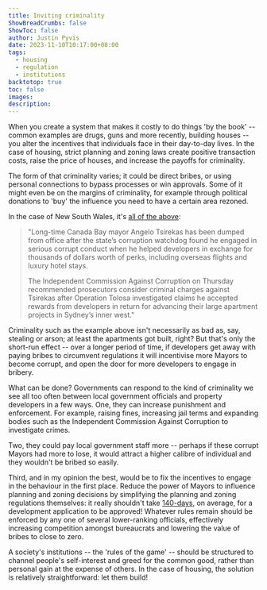 ```yaml
---
title: Inviting criminality
ShowBreadCrumbs: false
ShowToc: false
author: Justin Pyvis
date: 2023-11-10T10:17:00+08:00
tags:
  - housing
  - regulation
  - institutions
backtotop: true
toc: false
images: 
description:
---
```

When you create a system that makes it costly to do things 'by the book' -- common examples are drugs, guns and more recently, building houses -- you alter the incentives that individuals face in their day-to-day lives. In the case of housing, strict planning and zoning laws create positive transaction costs, raise the price of houses, and increase the payoffs for criminality.

The form of that criminality varies; it could be direct bribes, or using personal connections to bypass processes or win approvals. Some of it might even be on the margins of criminality, for example through political donations to 'buy' the influence you need to have a certain area rezoned.

In the case of New South Wales, it's [all of the above](https://www.smh.com.au/national/nsw/canada-bay-mayor-angelo-tsirekas-acted-corruptly-icac-finds-20231109-p5eiql.html):

>"Long-time Canada Bay mayor Angelo Tsirekas has been dumped from office after the state’s corruption watchdog found he engaged in serious corrupt conduct when he helped developers in exchange for thousands of dollars worth of perks, including overseas flights and luxury hotel stays.
>
>The Independent Commission Against Corruption on Thursday recommended prosecutors consider criminal charges against Tsirekas after Operation Tolosa investigated claims he accepted rewards from developers in return for advancing their large apartment projects in Sydney’s inner west."

Criminality such as the example above isn't necessarily as bad as, say, stealing or arson; at least the apartments got built, right? But that's only the short-run effect -- over a longer period of time, if developers get away with paying bribes to circumvent regulations it will incentivise more Mayors to become corrupt, and open the door for more developers to engage in bribery.

What can be done? Governments can respond to the kind of criminality we see all too often between local government officials and property developers in a few ways. One, they can increase punishment and enforcement. For example, raising fines, increasing jail terms and expanding bodies such as the Independent Commission Against Corruption to investigate crimes.

Two, they could pay local government staff more -- perhaps if these corrupt Mayors had more to lose, it would attract a higher calibre of individual and they wouldn't be bribed so easily.

Third, and in my opinion the best, would be to fix the incentives to engage in the behaviour in the first place. Reduce the power of Mayors to influence planning and zoning decisions by simplifying the planning and zoning regulations themselves: it really shouldn't take [140-days](https://www.dailytelegraph.com.au/newslocal/liverpool-leader/sydney-housing-crisis-da-wait-times-balloon-to-140-days-on-average-amid-backlog-delays/news-story/d00c20f201f1918b120a794577335ad3?amp), on average, for a development application to be approved! Whatever rules remain should be enforced by any one of several lower-ranking officials, effectively increasing competition amongst bureaucrats and lowering the value of bribes to close to zero.

A society's institutions -- the 'rules of the game' -- should be structured to channel people's self-interest and greed for the common good, rather than personal gain at the expense of others. In the case of housing, the solution is relatively straightforward: let them build!
